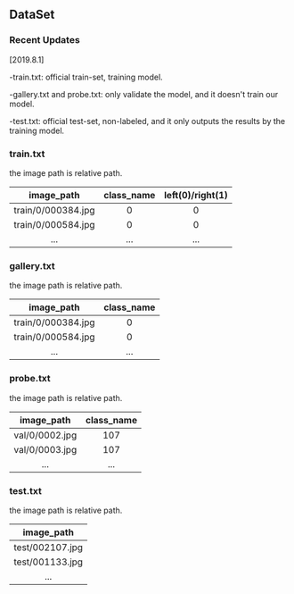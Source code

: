 ## DataSet
### Recent Updates
[2019.8.1]

-train.txt: official train-set, training model.

-gallery.txt and probe.txt: only validate the model, and it doesn't train our model.

-test.txt: official test-set, non-labeled, and it only outputs the results by the training model.

### train.txt  
the image path is relative path.

| image_path | class_name | left(0)/right(1)|
| :--------: | :--------: | :-------------: |
| train/0/000384.jpg | 0 | 0 |
| train/0/000584.jpg | 0 | 0 |
| ... | ... | ... |

### gallery.txt
the image path is relative path.

| image_path | class_name |
| :--------: | :--------: |
| train/0/000384.jpg | 0 |
| train/0/000584.jpg | 0 |
| ... | ... |

### probe.txt
the image path is relative path.

| image_path | class_name |
| :--------: | :--------: |
| val/0/0002.jpg | 107 |
| val/0/0003.jpg | 107 |
| ... | ... |


### test.txt
the image path is relative path.

| image_path |
| :--------: |
| test/002107.jpg |
| test/001133.jpg |
| ... |
